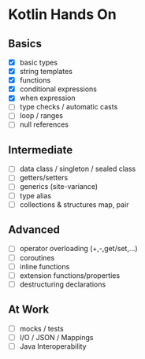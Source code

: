 # Kotlin Hands On

## Basics
- [x] basic types
- [x] string templates
- [x] functions
- [x] conditional expressions
- [x] when expression
- [ ] type checks / automatic casts
- [ ] loop / ranges
- [ ] null references

## Intermediate
- [ ] data class / singleton / sealed class
- [ ] getters/setters
- [ ] generics (site-variance)
- [ ] type alias
- [ ] collections & structures map, pair

## Advanced
- [ ] operator overloading (+,-,get/set,...)
- [ ] coroutines
- [ ] inline functions
- [ ] extension functions/properties
- [ ] destructuring declarations

## At Work
- [ ] mocks / tests
- [ ] I/O / JSON / Mappings
- [ ] Java Interoperability
